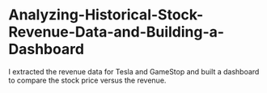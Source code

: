 # Analyzing-Historical-Stock-Revenue-Data-and-Building-a-Dashboard
I extracted the revenue data for Tesla and GameStop and built a dashboard to compare the stock price versus the revenue.
